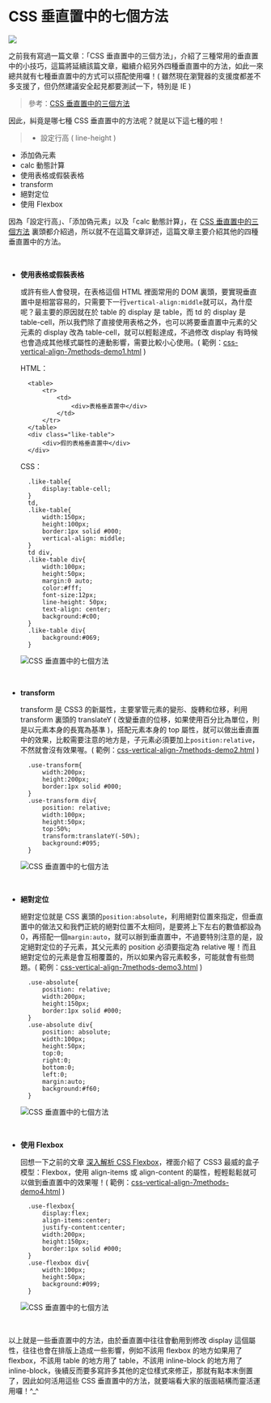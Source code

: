 # CSS 垂直置中的七個方法  

![](/img/articles/201502/css-vertical-align-7methods.jpg#preview-img)

之前我有寫過一篇文章：「CSS 垂直置中的三個方法」，介紹了三種常用的垂直置中的小技巧，這篇將延續該篇文章，繼續介紹另外四種垂直置中的方法，如此一來總共就有七種垂直置中的方式可以搭配使用囉！( 雖然現在瀏覽器的支援度都差不多支援了，但仍然建議安全起見都要測試一下，特別是 IE )

> 參考：[CSS 垂直置中的三個方法](http://www.oxxostudio.tw/articles/201408/css-vertical-align.html)

因此，糾竟是哪七種 CSS 垂直置中的方法呢？就是以下這七種的啦！

>- 設定行高 ( line-height ) 
- 添加偽元素
- calc 動態計算
- 使用表格或假裝表格
- transform
- 絕對定位
- 使用 Flexbox

因為「設定行高」、「添加偽元素」以及「calc 動態計算」，在 [CSS 垂直置中的三個方法](http://www.oxxostudio.tw/articles/201408/css-vertical-align.html) 裏頭都介紹過，所以就不在這篇文章詳述，這篇文章主要介紹其他的四種垂直置中的方法。

<br/>

- **使用表格或假裝表格**

	或許有些人會發現，在表格這個 HTML 裡面常用的 DOM 裏頭，要實現垂直置中是相當容易的，只需要下一行`vertical-align:middle`就可以，為什麼呢？最主要的原因就在於 table 的 display 是 table，而 td 的 display 是 table-cell，所以我們除了直接使用表格之外，也可以將要垂直置中元素的父元素的 display 改為 table-cell，就可以輕鬆達成，不過修改 display 有時候也會造成其他樣式屬性的連動影響，需要比較小心使用。( 範例：[css-vertical-align-7methods-demo1.html](/demo/201502/css-vertical-align-7methods-demo1.html) )

	HTML：

		<table>
			<tr>
				<td>
					<div>表格垂直置中</div>
				</td>
			</tr>
		</table>
		<div class="like-table">
			<div>假的表格垂直置中</div>
		</div>

	CSS：

		.like-table{
			display:table-cell;
		}
		td,
		.like-table{
			width:150px;
			height:100px;
			border:1px solid #000;
			vertical-align: middle;
		}
		td div,
		.like-table div{
			width:100px;
			height:50px;
			margin:0 auto;
			color:#fff;
			font-size:12px;
			line-height: 50px;
			text-align: center;
			background:#c00;
		}
		.like-table div{
			background:#069;
		}

	![CSS 垂直置中的七個方法](/img/articles/201502/20150201_1_02.jpg)

<br/>

- **transform**

	transform 是 CSS3 的新屬性，主要掌管元素的變形、旋轉和位移，利用 transform 裏頭的 translateY ( 改變垂直的位移，如果使用百分比為單位，則是以元素本身的長寬為基準 )，搭配元素本身的 top 屬性，就可以做出垂直置中的效果，比較需要注意的地方是，子元素必須要加上`position:relative`，不然就會沒有效果喔。( 範例：[css-vertical-align-7methods-demo2.html](/demo/201502/css-vertical-align-7methods-demo2.html) )

		.use-transform{
			width:200px;
			height:200px;
			border:1px solid #000;
		}
		.use-transform div{
			position: relative;
			width:100px;
			height:50px;
			top:50%;
			transform:translateY(-50%);
			background:#095;
		}

	![CSS 垂直置中的七個方法](/img/articles/201502/20150201_1_03.jpg)

<br/>

- **絕對定位**

	絕對定位就是 CSS 裏頭的`position:absolute`，利用絕對位置來指定，但垂直置中的做法又和我們正統的絕對位置不太相同，是要將上下左右的數值都設為 0，再搭配一個`margin:auto`，就可以辦到垂直置中，不過要特別注意的是，設定絕對定位的子元素，其父元素的 position 必須要指定為 relative 喔！而且絕對定位的元素是會互相覆蓋的，所以如果內容元素較多，可能就會有些問題。( 範例：[css-vertical-align-7methods-demo3.html](/demo/201502/css-vertical-align-7methods-demo3.html) )

		.use-absolute{
			position: relative;
			width:200px;
			height:150px;
			border:1px solid #000;
		}
		.use-absolute div{
			position: absolute;
			width:100px;
			height:50px;
			top:0;
			right:0;
			bottom:0;
			left:0;
			margin:auto;
			background:#f60;
		}

	![CSS 垂直置中的七個方法](/img/articles/201502/20150201_1_04.jpg)

<br/>

- **使用 Flexbox**

	回想一下之前的文章 [深入解析 CSS Flexbox](http://www.oxxostudio.tw/articles/201501/css-flexbox.html)，裡面介紹了 CSS3 最威的盒子模型：Flexbox，使用 align-items 或 align-content 的屬性，輕輕鬆鬆就可以做到垂直置中的效果喔！( 範例：[css-vertical-align-7methods-demo4.html](/demo/201502/css-vertical-align-7methods-demo4.html) )

		.use-flexbox{
			display:flex;
			align-items:center;
			justify-content:center;
			width:200px;
			height:150px;
			border:1px solid #000;
		}
		.use-flexbox div{
			width:100px;
			height:50px;
			background:#099;
		}

	![CSS 垂直置中的七個方法](/img/articles/201502/20150201_1_05.jpg)

<br/>

以上就是一些垂直置中的方法，由於垂直置中往往會動用到修改 display 這個屬性，往往也會在排版上造成一些影響，例如不該用 flexbox 的地方如果用了 flexbox，不該用 table 的地方用了 table，不該用 inline-block 的地方用了 inline-block，後續反而要多寫許多其他的定位樣式來修正，那就有點本末倒置了，因此如何活用這些 CSS 垂直置中的方法，就要端看大家的版面結構而靈活運用囉！^_^


